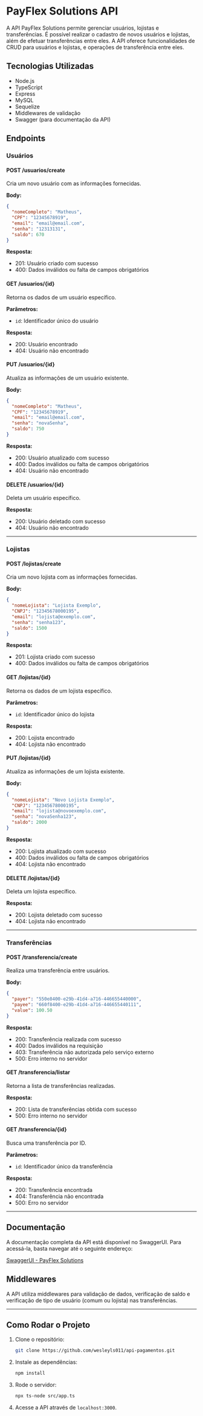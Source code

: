 
# PayFlex Solutions API

A API PayFlex Solutions permite gerenciar usuários, lojistas e transferências. É possível realizar o cadastro de novos usuários e lojistas, além de efetuar transferências entre eles. A API oferece funcionalidades de CRUD para usuários e lojistas, e operações de transferência entre eles.

## Tecnologias Utilizadas

- Node.js
- TypeScript
- Express
- MySQL
- Sequelize
- Middlewares de validação
- Swagger (para documentação da API)

## Endpoints

### Usuários

#### POST /usuarios/create
Cria um novo usuário com as informações fornecidas.

**Body:**
```json
{
  "nomeCompleto": "Matheus",
  "CPF": "12345678919",
  "email": "email@email.com",
  "senha": "12313131",
  "saldo": 670
}
```

**Resposta:**
- 201: Usuário criado com sucesso
- 400: Dados inválidos ou falta de campos obrigatórios

#### GET /usuarios/{id}
Retorna os dados de um usuário específico.

**Parâmetros:**
- `id`: Identificador único do usuário

**Resposta:**
- 200: Usuário encontrado
- 404: Usuário não encontrado

#### PUT /usuarios/{id}
Atualiza as informações de um usuário existente.

**Body:**
```json
{
  "nomeCompleto": "Matheus",
  "CPF": "12345678919",
  "email": "email@email.com",
  "senha": "novaSenha",
  "saldo": 750
}
```

**Resposta:**
- 200: Usuário atualizado com sucesso
- 400: Dados inválidos ou falta de campos obrigatórios
- 404: Usuário não encontrado

#### DELETE /usuarios/{id}
Deleta um usuário específico.

**Resposta:**
- 200: Usuário deletado com sucesso
- 404: Usuário não encontrado

---

### Lojistas

#### POST /lojistas/create
Cria um novo lojista com as informações fornecidas.

**Body:**
```json
{
  "nomeLojista": "Lojista Exemplo",
  "CNPJ": "12345678000195",
  "email": "lojista@exemplo.com",
  "senha": "senha123",
  "saldo": 1500
}
```

**Resposta:**
- 201: Lojista criado com sucesso
- 400: Dados inválidos ou falta de campos obrigatórios

#### GET /lojistas/{id}
Retorna os dados de um lojista específico.

**Parâmetros:**
- `id`: Identificador único do lojista

**Resposta:**
- 200: Lojista encontrado
- 404: Lojista não encontrado

#### PUT /lojistas/{id}
Atualiza as informações de um lojista existente.

**Body:**
```json
{
  "nomeLojista": "Novo Lojista Exemplo",
  "CNPJ": "12345678000195",
  "email": "lojista@novoexemplo.com",
  "senha": "novaSenha123",
  "saldo": 2000
}
```

**Resposta:**
- 200: Lojista atualizado com sucesso
- 400: Dados inválidos ou falta de campos obrigatórios
- 404: Lojista não encontrado

#### DELETE /lojistas/{id}
Deleta um lojista específico.

**Resposta:**
- 200: Lojista deletado com sucesso
- 404: Lojista não encontrado

---

### Transferências

#### POST /transferencia/create
Realiza uma transferência entre usuários.

**Body:**
```json
{
  "payer": "550e8400-e29b-41d4-a716-446655440000",
  "payee": "660f8400-e29b-41d4-a716-446655440111",
  "value": 100.50
}
```

**Resposta:**
- 200: Transferência realizada com sucesso
- 400: Dados inválidos na requisição
- 403: Transferência não autorizada pelo serviço externo
- 500: Erro interno no servidor

#### GET /transferencia/listar
Retorna a lista de transferências realizadas.

**Resposta:**
- 200: Lista de transferências obtida com sucesso
- 500: Erro interno no servidor

#### GET /transferencia/{id}
Busca uma transferência por ID.

**Parâmetros:**
- `id`: Identificador único da transferência

**Resposta:**
- 200: Transferência encontrada
- 404: Transferência não encontrada
- 500: Erro no servidor

---

## Documentação

A documentação completa da API está disponível no SwaggerUI. Para acessá-la, basta navegar até o seguinte endereço:

[SwaggerUI - PayFlex Solutions](http://localhost:3000/api-docs)

## Middlewares

A API utiliza middlewares para validação de dados, verificação de saldo e verificação de tipo de usuário (comum ou lojista) nas transferências.

---

## Como Rodar o Projeto

1. Clone o repositório:
   ```bash
   git clone https://github.com/wesleyls011/api-pagamentos.git
   ```

2. Instale as dependências:
   ```bash
   npm install
   ```

3. Rode o servidor:
   ```bash
   npx ts-node src/app.ts
   ```

4. Acesse a API através de `localhost:3000`.

